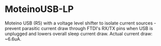 # MoteinoUSB-LP
Moteino USB (R5) with a voltage level shifter to isolate current sources - prevent parasitic current draw through FTDI's RX/TX pins when USB is unplugged and lowers overall sleep current draw. Actual current draw: ~6.6uA.
